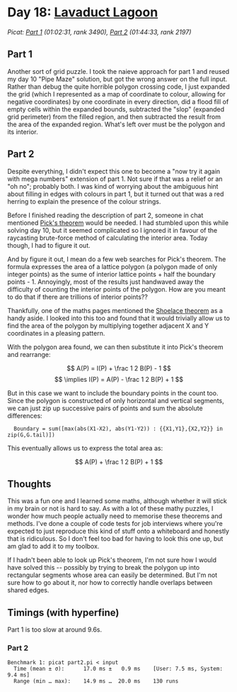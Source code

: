 # Day 18: [Lavaduct Lagoon](https://adventofcode.com/2023/day/18)
*Picat: [Part 1](https://github.com/DestyNova/advent_of_code_2023/blob/main/18/part1.pi) (01:02:31, rank 3490), [Part 2](https://github.com/DestyNova/advent_of_code_2023/blob/main/18/part2.pi) (01:44:33, rank 2197)*

## Part 1

Another sort of grid puzzle. I took the naieve approach for part 1 and reused my day 10 "Pipe Maze" solution, but got the wrong answer on the full input. Rather than debug the quite horrible polygon crossing code, I just expanded the grid (which I represented as a map of coordinate to colour, allowing for negative coordinates) by one coordinate in every direction, did a flood fill of empty cells within the expanded bounds, subtracted the "slop" (expanded grid perimeter) from the filled region, and then subtracted the result from the area of the expanded region. What's left over must be the polygon and its interior.

## Part 2

Despite everything, I didn't expect this one to become a "now try it again with mega numbers" extension of part 1. Not sure if that was a relief or an "oh no"; probably both. I was kind of worrying about the ambiguous hint about filling in edges with colours in part 1, but it turned out that was a red herring to explain the presence of the colour strings.

Before I finished reading the description of part 2, someone in chat mentioned [Pick's theorem](https://brilliant.org/wiki/picks-theorem) would be needed. I had stumbled upon this while solving day 10, but it seemed complicated so I ignored it in favour of the raycasting brute-force method of calculating the interior area. Today though, I had to figure it out.

And by figure it out, I mean do a few web searches for Pick's theorem. The formula expresses the area of a lattice polygon (a polygon made of only integer points) as the sume of interior lattice points + half the boundary points - 1. Annoyingly, most of the results just handwaved away the difficulty of counting the interior points of the polygon. How are you meant to do that if there are trillions of interior points??

Thankfully, one of the maths pages mentioned the [Shoelace theorem](https://artofproblemsolving.com/wiki/index.php/Shoelace_Theorem) as a handy aside. I looked into this too and found that it would trivially allow us to find the area of the polygon by multiplying together adjacent X and Y coordinates in a pleasing pattern.

With the polygon area found, we can then substitute it into Pick's theorem and rearrange:

$$ A(P) = I(P) + \frac 1 2 B(P) - 1 $$
$$ \implies I(P) = A(P) - \frac 1 2 B(P) + 1 $$

But in this case we want to include the boundary points in the count too. Since the polygon is constructed of only horizontal and vertical segments, we can just zip up successive pairs of points and sum the absolute differences:

```picat
  Boundary = sum([max(abs(X1-X2), abs(Y1-Y2)) : {{X1,Y1},{X2,Y2}} in zip(G,G.tail)])
```

This eventually allows us to express the total area as:

$$ A(P) + \frac 1 2 B(P) + 1 $$

## Thoughts

This was a fun one and I learned some maths, although whether it will stick in my brain or not is hard to say. As with a lot of these mathy puzzles, I wonder how much people actually need to memorise these theorems and methods. I've done a couple of code tests for job interviews where you're expected to just reproduce this kind of stuff onto a whiteboard and honestly that is ridiculous. So I don't feel too bad for having to look this one up, but am glad to add it to my toolbox.

If I hadn't been able to look up Pick's theorem, I'm not sure how I would have solved this -- possibly by trying to break the polygon up into rectangular segments whose area can easily be determined. But I'm not sure how to go about it, nor how to correctly handle overlaps between shared edges.

## Timings (with hyperfine)

Part 1 is too slow at around 9.6s.

### Part 2

```
Benchmark 1: picat part2.pi < input
  Time (mean ± σ):      17.0 ms ±   0.9 ms    [User: 7.5 ms, System: 9.4 ms]
  Range (min … max):    14.9 ms …  20.0 ms    130 runs
```

